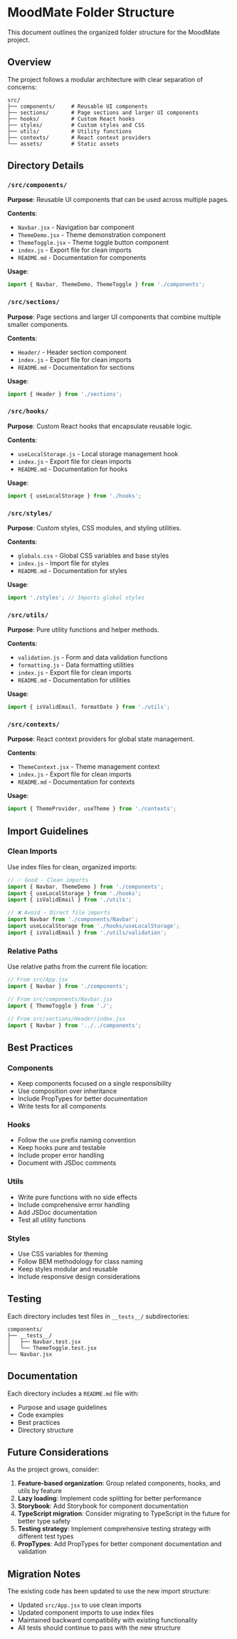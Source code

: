 # MoodMate Folder Structure

This document outlines the organized folder structure for the MoodMate project.

## Overview

The project follows a modular architecture with clear separation of concerns:

```
src/
├── components/     # Reusable UI components
├── sections/       # Page sections and larger UI components
├── hooks/          # Custom React hooks
├── styles/         # Custom styles and CSS
├── utils/          # Utility functions
├── contexts/       # React context providers
└── assets/         # Static assets
```

## Directory Details

### `/src/components/`
**Purpose**: Reusable UI components that can be used across multiple pages.

**Contents**:
- `Navbar.jsx` - Navigation bar component
- `ThemeDemo.jsx` - Theme demonstration component
- `ThemeToggle.jsx` - Theme toggle button component
- `index.js` - Export file for clean imports
- `README.md` - Documentation for components

**Usage**:
```javascript
import { Navbar, ThemeDemo, ThemeToggle } from './components';
```

### `/src/sections/`
**Purpose**: Page sections and larger UI components that combine multiple smaller components.

**Contents**:
- `Header/` - Header section component
- `index.js` - Export file for clean imports
- `README.md` - Documentation for sections

**Usage**:
```javascript
import { Header } from './sections';
```

### `/src/hooks/`
**Purpose**: Custom React hooks that encapsulate reusable logic.

**Contents**:
- `useLocalStorage.js` - Local storage management hook
- `index.js` - Export file for clean imports
- `README.md` - Documentation for hooks

**Usage**:
```javascript
import { useLocalStorage } from './hooks';
```

### `/src/styles/`
**Purpose**: Custom styles, CSS modules, and styling utilities.

**Contents**:
- `globals.css` - Global CSS variables and base styles
- `index.js` - Import file for styles
- `README.md` - Documentation for styles

**Usage**:
```javascript
import './styles'; // Imports global styles
```

### `/src/utils/`
**Purpose**: Pure utility functions and helper methods.

**Contents**:
- `validation.js` - Form and data validation functions
- `formatting.js` - Data formatting utilities
- `index.js` - Export file for clean imports
- `README.md` - Documentation for utilities

**Usage**:
```javascript
import { isValidEmail, formatDate } from './utils';
```

### `/src/contexts/`
**Purpose**: React context providers for global state management.

**Contents**:
- `ThemeContext.jsx` - Theme management context
- `index.js` - Export file for clean imports
- `README.md` - Documentation for contexts

**Usage**:
```javascript
import { ThemeProvider, useTheme } from './contexts';
```



## Import Guidelines

### Clean Imports
Use index files for clean, organized imports:

```javascript
// ✅ Good - Clean imports
import { Navbar, ThemeDemo } from './components';
import { useLocalStorage } from './hooks';
import { isValidEmail } from './utils';

// ❌ Avoid - Direct file imports
import Navbar from './components/Navbar';
import useLocalStorage from './hooks/useLocalStorage';
import { isValidEmail } from './utils/validation';
```

### Relative Paths
Use relative paths from the current file location:

```javascript
// From src/App.jsx
import { Navbar } from './components';

// From src/components/Navbar.jsx
import { ThemeToggle } from './';

// From src/sections/Header/index.jsx
import { Navbar } from '../../components';
```

## Best Practices

### Components
- Keep components focused on a single responsibility
- Use composition over inheritance
- Include PropTypes for better documentation
- Write tests for all components

### Hooks
- Follow the `use` prefix naming convention
- Keep hooks pure and testable
- Include proper error handling
- Document with JSDoc comments

### Utils
- Write pure functions with no side effects
- Include comprehensive error handling
- Add JSDoc documentation
- Test all utility functions

### Styles
- Use CSS variables for theming
- Follow BEM methodology for class naming
- Keep styles modular and reusable
- Include responsive design considerations



## Testing

Each directory includes test files in `__tests__/` subdirectories:

```
components/
├── __tests__/
│   ├── Navbar.test.jsx
│   └── ThemeToggle.test.jsx
└── Navbar.jsx
```

## Documentation

Each directory includes a `README.md` file with:
- Purpose and usage guidelines
- Code examples
- Best practices
- Directory structure

## Future Considerations

As the project grows, consider:

1. **Feature-based organization**: Group related components, hooks, and utils by feature
2. **Lazy loading**: Implement code splitting for better performance
3. **Storybook**: Add Storybook for component documentation
4. **TypeScript migration**: Consider migrating to TypeScript in the future for better type safety
5. **Testing strategy**: Implement comprehensive testing strategy with different test types
6. **PropTypes**: Add PropTypes for better component documentation and validation

## Migration Notes

The existing code has been updated to use the new import structure:

- Updated `src/App.jsx` to use clean imports
- Updated component imports to use index files
- Maintained backward compatibility with existing functionality
- All tests should continue to pass with the new structure 